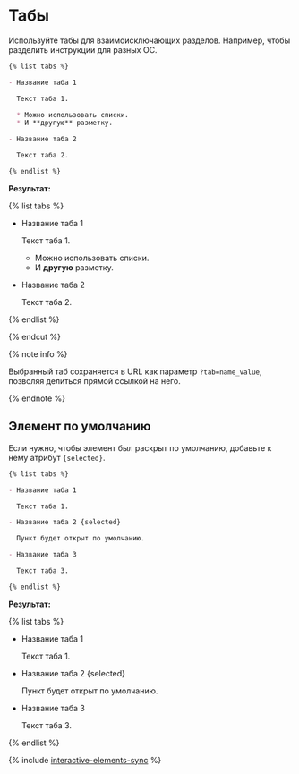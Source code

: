 # Табы

Используйте табы для взаимоисключающих разделов. Например, чтобы разделить инструкции для разных ОС.

```markdown
{% list tabs %}

- Название таба 1

  Текст таба 1.

  * Можно использовать списки.
  * И **другую** разметку.

- Название таба 2

  Текст таба 2.

{% endlist %}
```

**Результат:**

{% list tabs %}

- Название таба 1

  Текст таба 1.

  * Можно использовать списки.
  * И **другую** разметку.

- Название таба 2

  Текст таба 2.

{% endlist %}

{% endcut %}


{% note info %}

Выбранный таб сохраняется в URL как параметр `?tab=name_value`, позволяя делиться прямой ссылкой на него.

{% endnote %}


## Элемент по умолчанию

Если нужно, чтобы элемент был раскрыт по умолчанию, добавьте к нему атрибут `{selected}`.

```markdown
{% list tabs %}

- Название таба 1

  Текст таба 1.

- Название таба 2 {selected}

  Пункт будет открыт по умолчанию.

- Название таба 3

  Текст таба 3.

{% endlist %}
```

**Результат:**

{% list tabs %}

- Название таба 1

  Текст таба 1.

- Название таба 2 {selected}

  Пункт будет открыт по умолчанию.

- Название таба 3

  Текст таба 3.

{% endlist %}

{% include [interactive-elements-sync](../../_includes/interactive-elements-sync.md) %}
